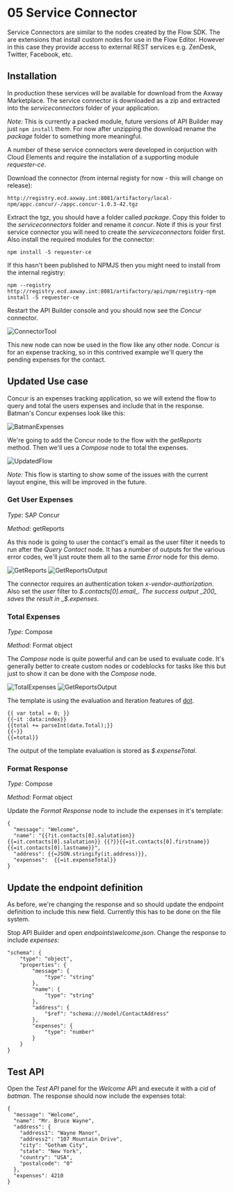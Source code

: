 # 05 Service Connector

Service Connectors are similar to the nodes created by the Flow SDK. The are extensions that install custom nodes for use in the Flow Editor. However in this case they provide access to external REST services e.g. ZenDesk, Twitter, Facebook, etc.

## Installation

In production these services will be available for download from the Axway Marketplace. The service connector is downloaded as a zip and extracted into the _serviceconnectors_ folder of your application.

_Note:_ This is currently a packed module, future versions of API Builder may just ```npm install``` them. For now after unzipping the download rename the _package_ folder to something more meaningful.

A number of these service connectors were developed in conjuction with Cloud Elements and require the installation of a supporting module _requester-ce_.

Download the connector (from internal registy for now - this will change on release):
```
http://registry.ecd.axway.int:8081/artifactory/local-npm/appc.concur/-/appc.concur-1.0.3-42.tgz
```

Extract the tgz, you should have a folder called _package_. Copy this folder to the _serviceconnectors_ folder and rename it _concur_. Note if this is your first service connector you will need to create the _serviceconnectors_ folder first. Also install the required modules for the connector:

```
npm install -S requester-ce
```

If this hasn't been published to NPMJS then you might need to install from the internal registry:

```
npm --registry http://registry.ecd.axway.int:8081/artifactory/api/npm/registry-npm install -S requester-ce
```

Restart the API Builder console and you should now see the _Concur_ connector.

![ConnectorTool](./imgs/ConnectorTool.png)

This new node can now be used in the flow like any other node. Concur is for an expense tracking, so in this contrived example we'll query the pending expenses for the contact.


## Updated Use case

Concur is an expenses tracking application, so we will extend the flow to query and total the users expenses and include that in the response. Batman's Concur expenses look like this:

![BatmanExpenses](./imgs/BatmanExpenses.png)

We're going to add the Concur node to the flow with the _getReports_ method. Then we'll ues a _Compose_ node to total the expenses.

![UpdatedFlow](./imgs/UpdatedFlow.png)

*Note:* This flow is starting to show some of the issues with the current layout engine, this will be improved in the future.

### Get User Expenses
*Type:* SAP Concur

*Method:* getReports

As this node is going to user the contact's email as the user filter it needs to run after the _Query Contact_ node. It has a number of outputs for the various error codes, we'll just route them all to the same _Error_ node for this demo.

![GetReports](./imgs/GetReports.png) ![GetReportsOutput](./imgs/GetReportsOutput.png)

The connector requires an authentication token _x-vendor-authorization_. Also set the _user_ filter to _$.contacts[0].email_. The success output _200_ saves the result in _$.expenses_.


### Total Expenses
*Type:* Compose

*Method:* Format object

The _Compose_ node is quite powerful and can be used to evaluate code. It's generally better to create custom nodes or codeblocks for tasks like this but just to show it can be done with the _Compose_ node.

![TotalExpenses](./imgs/TotalExpenses.png) ![GetReportsOutput](./imgs/TotalExpensesOutput.png)

The template is using the evaluation and iteration features of [dot](http://olado.github.io/doT/).

```
{{ var total = 0; }}
{{~it :data:index}}
{{total += parseInt(data.Total);}}
{{~}}
{{=total}}
```

The output of the template evaluation is stored as _$.expenseTotal_.


### Format Response
*Type:* Compose

*Method:* Format object

Update the _Format Response_ node to include the expenses in it's template:

```
{
  "message": "Welcome",
  "name": "{{?it.contacts[0].salutation}}{{=it.contacts[0].salutation}} {{?}}{{=it.contacts[0].firstname}} {{=it.contacts[0].lastname}}",
  "address": {{=JSON.stringify(it.address)}},
  "expenses":  {{=it.expenseTotal}}
}
```

## Update the endpoint definition

As before, we're changing the response and so should update the endpoint definition to include this new field. Currently this has to be done on the file system.

Stop API Builder and open  _endpoints\welcome.json_. Change the response to include _expenses_:

```
"schema": {
	"type": "object",
	"properties": {
		"message": {
			"type": "string"
		},
		"name": {
			"type": "string"
		},
		"address": {
			"$ref": "schema:///model/ContactAddress"
		},
		"expenses": {
			"type": "number"
		}
	}
}
```

## Test API

Open the _Test API_ panel for the _Welcome_ API and execute it with a _cid_ of _batman_. The response should now include the expenses total:

```
{
  "message": "Welcome",
  "name": "Mr. Bruce Wayne",
  "address": {
    "address1": "Wayne Manor",
    "address2": "107 Mountain Drive",
    "city": "Gotham City",
    "state": "New York",
    "country": "USA",
    "postalcode": "0"
  },
  "expenses": 4210
}
```
